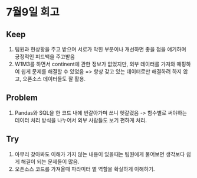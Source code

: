 # 7월9일 회고

## Keep
1. 팀원과 현상황을 주고 받으며 서로가 막힌 부분이나 개선하면 좋을 점을 얘기하며 긍정적인 피드백을 주고받음
2. W1M3를 하면서 continent에 관한 정보가 없었지만, 외부 데이터를 가져와 매핑하여 쉽게 문제를 해결할 수 있었음 => 항상 갖고 있는 데이터로만 해결하려 하지 않고, 오픈소스 데이터들도 잘 활용.


## Problem
1. Pandas와 SQL을 한 코드 내에 번갈아가며 쓰니 헷갈렸음 -> 함수별로 써야하는 데이터 처리 방식을 나누어서 외부 사람들도 보기 편하게 처리.


## Try
1. 아무리 찾아봐도 이해가 가지 않는 내용이 있을때는 팀원에게 물어보면 생각보다 쉽게 해결이 되는 문제들이 많음.
2. 오픈소스 코드를 가져올때 파라미터 별 역할을 확실하게 이해하기.
